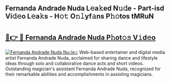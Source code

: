 ## Fernanda Andrade Nuda L𝚎a𝚔ed N𝚞𝚍e - Part-isd Vi𝚍𝚎o L𝚎a𝚔s - H𝚘𝚝 O𝚗𝚕yf𝚊ns P𝚑𝚘tos tMRuN

# <h2><a href="http://kf7rhjp.oniu.top/?m=Fernanda+Andrade+Nuda">🔗👉 🔴 Fernanda Andrade Nuda P𝚑ot𝚘𝚜 V𝚒d𝚎o</a></h2>

[![Fernanda Andrade Nuda Nu𝚍e𝚜](https://i.imgur.com/0qMVB7G.gif)](http://kf7rhjp.oniu.top/?m=Fernanda+Andrade+Nuda)
Web-based entertainer and digital media artist Fernanda Andrade Nuda, acclaimed for sharing dance and lifestyle ideas through solo and collaborative dance acts and short videos. Outstanding magician's assistant Fernanda Andrade Nuda, recognized for their remarkable abilities and accomplishments in assisting magicians.  
